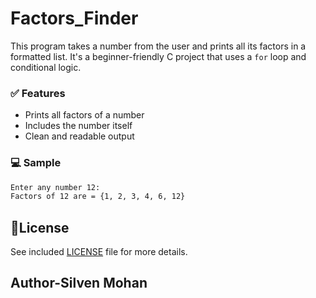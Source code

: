 # Factors_Finder

This program takes a number from the user and prints all its factors in a formatted list. It's a beginner-friendly C project that uses a `for` loop and conditional logic.

### ✅ Features
- Prints all factors of a number
- Includes the number itself
- Clean and readable output

### 💻 Sample
```bash
Enter any number 12:
Factors of 12 are = {1, 2, 3, 4, 6, 12}
```

## 📃License

  See included [LICENSE](./LICENSE) file for more details.


## Author-Silven Mohan
